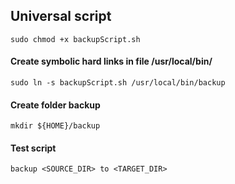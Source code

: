 ## Universal script
```
sudo chmod +x backupScript.sh
```

#### Create symbolic hard links in file /usr/local/bin/

```
sudo ln -s backupScript.sh /usr/local/bin/backup
```

#### Create folder backup
```
mkdir ${HOME}/backup
```

#### Test script
```
backup <SOURCE_DIR> to <TARGET_DIR> 
```
